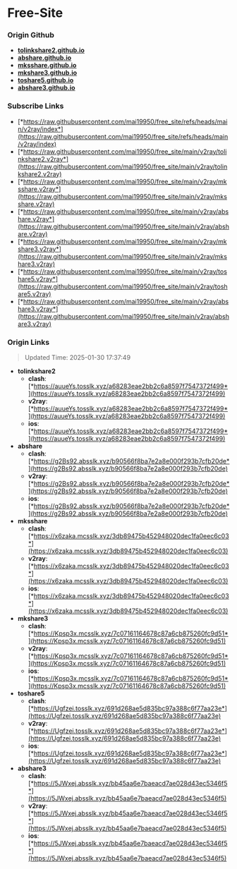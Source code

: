 # Free-Site

### Origin Github

- [**tolinkshare2.github.io**](https://github.com/tolinkshare2/tolinkshare2.github.io)
- [**abshare.github.io**](https://github.com/abshare/abshare.github.io)
- [**mksshare.github.io**](https://github.com/mksshare/mksshare.github.io)
- [**mkshare3.github.io**](https://github.com/mkshare3/mkshare3.github.io)
- [**toshare5.github.io**](https://github.com/toshare5/toshare5.github.io)
- [**abshare3.github.io**](https://github.com/abshare3/abshare3.github.io)

### Subscribe Links

- [*https://raw.githubusercontent.com/mai19950/free_site/refs/heads/main/v2ray/index*](https://raw.githubusercontent.com/mai19950/free_site/refs/heads/main/v2ray/index)
- [*https://raw.githubusercontent.com/mai19950/free_site/main/v2ray/tolinkshare2.v2ray*](https://raw.githubusercontent.com/mai19950/free_site/main/v2ray/tolinkshare2.v2ray)
- [*https://raw.githubusercontent.com/mai19950/free_site/main/v2ray/mksshare.v2ray*](https://raw.githubusercontent.com/mai19950/free_site/main/v2ray/mksshare.v2ray)
- [*https://raw.githubusercontent.com/mai19950/free_site/main/v2ray/abshare.v2ray*](https://raw.githubusercontent.com/mai19950/free_site/main/v2ray/abshare.v2ray)
- [*https://raw.githubusercontent.com/mai19950/free_site/main/v2ray/mkshare3.v2ray*](https://raw.githubusercontent.com/mai19950/free_site/main/v2ray/mkshare3.v2ray)
- [*https://raw.githubusercontent.com/mai19950/free_site/main/v2ray/toshare5.v2ray*](https://raw.githubusercontent.com/mai19950/free_site/main/v2ray/toshare5.v2ray)
- [*https://raw.githubusercontent.com/mai19950/free_site/main/v2ray/abshare3.v2ray*](https://raw.githubusercontent.com/mai19950/free_site/main/v2ray/abshare3.v2ray)

### Origin Links

> Updated Time: 2025-01-30 17:37:49

- **tolinkshare2**
  - **clash**: [*https://auueYs.tosslk.xyz/a68283eae2bb2c6a8597f7547372f499*](https://auueYs.tosslk.xyz/a68283eae2bb2c6a8597f7547372f499)
  - **v2ray**: [*https://auueYs.tosslk.xyz/a68283eae2bb2c6a8597f7547372f499*](https://auueYs.tosslk.xyz/a68283eae2bb2c6a8597f7547372f499)
  - **ios**: [*https://auueYs.tosslk.xyz/a68283eae2bb2c6a8597f7547372f499*](https://auueYs.tosslk.xyz/a68283eae2bb2c6a8597f7547372f499)
- **abshare**
  - **clash**: [*https://g2Bs92.absslk.xyz/b90566f8ba7e2a8e000f293b7cfb20de*](https://g2Bs92.absslk.xyz/b90566f8ba7e2a8e000f293b7cfb20de)
  - **v2ray**: [*https://g2Bs92.absslk.xyz/b90566f8ba7e2a8e000f293b7cfb20de*](https://g2Bs92.absslk.xyz/b90566f8ba7e2a8e000f293b7cfb20de)
  - **ios**: [*https://g2Bs92.absslk.xyz/b90566f8ba7e2a8e000f293b7cfb20de*](https://g2Bs92.absslk.xyz/b90566f8ba7e2a8e000f293b7cfb20de)
- **mksshare**
  - **clash**: [*https://x6zaka.mcsslk.xyz/3db89475b452948020dec1fa0eec6c03*](https://x6zaka.mcsslk.xyz/3db89475b452948020dec1fa0eec6c03)
  - **v2ray**: [*https://x6zaka.mcsslk.xyz/3db89475b452948020dec1fa0eec6c03*](https://x6zaka.mcsslk.xyz/3db89475b452948020dec1fa0eec6c03)
  - **ios**: [*https://x6zaka.mcsslk.xyz/3db89475b452948020dec1fa0eec6c03*](https://x6zaka.mcsslk.xyz/3db89475b452948020dec1fa0eec6c03)
- **mkshare3**
  - **clash**: [*https://Kpsp3x.mcsslk.xyz/7c07161164678c87a6cb875260fc9d51*](https://Kpsp3x.mcsslk.xyz/7c07161164678c87a6cb875260fc9d51)
  - **v2ray**: [*https://Kpsp3x.mcsslk.xyz/7c07161164678c87a6cb875260fc9d51*](https://Kpsp3x.mcsslk.xyz/7c07161164678c87a6cb875260fc9d51)
  - **ios**: [*https://Kpsp3x.mcsslk.xyz/7c07161164678c87a6cb875260fc9d51*](https://Kpsp3x.mcsslk.xyz/7c07161164678c87a6cb875260fc9d51)
- **toshare5**
  - **clash**: [*https://Ugfzei.tosslk.xyz/691d268ae5d835bc97a388c6f77aa23e*](https://Ugfzei.tosslk.xyz/691d268ae5d835bc97a388c6f77aa23e)
  - **v2ray**: [*https://Ugfzei.tosslk.xyz/691d268ae5d835bc97a388c6f77aa23e*](https://Ugfzei.tosslk.xyz/691d268ae5d835bc97a388c6f77aa23e)
  - **ios**: [*https://Ugfzei.tosslk.xyz/691d268ae5d835bc97a388c6f77aa23e*](https://Ugfzei.tosslk.xyz/691d268ae5d835bc97a388c6f77aa23e)
- **abshare3**
  - **clash**: [*https://5JWxej.absslk.xyz/bb45aa6e7baeacd7ae028d43ec5346f5*](https://5JWxej.absslk.xyz/bb45aa6e7baeacd7ae028d43ec5346f5)
  - **v2ray**: [*https://5JWxej.absslk.xyz/bb45aa6e7baeacd7ae028d43ec5346f5*](https://5JWxej.absslk.xyz/bb45aa6e7baeacd7ae028d43ec5346f5)
  - **ios**: [*https://5JWxej.absslk.xyz/bb45aa6e7baeacd7ae028d43ec5346f5*](https://5JWxej.absslk.xyz/bb45aa6e7baeacd7ae028d43ec5346f5)
